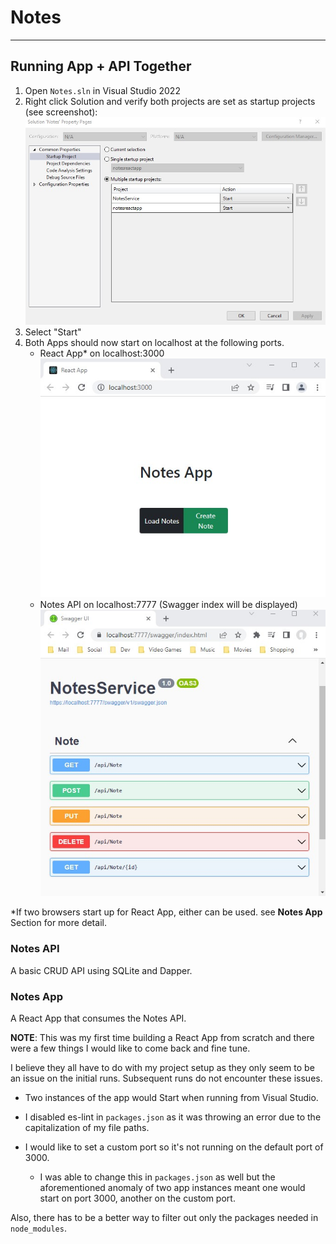 # Notes
---
## Running App + API Together

1. Open `Notes.sln` in Visual Studio 2022
2. Right click Solution and verify both projects are set as startup projects (see screenshot):
![Alt text](./startupconfig.jpg "Optional title")
3. Select "Start"
4. Both Apps should now start on localhost at the following ports.
     - React App* on localhost:3000
     ![Alt text](./NotesApp.jpg "Optional title")
     - Notes API on localhost:7777 (Swagger index will be displayed)
     ![Alt text](./NotesAPISwagger.jpg "Optional title")

\*If two browsers start up for React App, either can be used. see **Notes App** Section for more detail.  

### Notes API 
A basic CRUD API using SQLite and Dapper.

### Notes App
A React App that consumes the Notes API. 

**NOTE**: This was my first time building a React App from scratch and there were a few things I would like to come back and fine tune.

I believe they all have to do with my project setup as they only seem to be an issue on the initial runs. Subsequent runs do not encounter these issues.

 - Two instances of the app would Start when running from Visual Studio.

- I  disabled es-lint in `packages.json` as it was throwing an error due to the capitalization of my file paths.

- I would like to set a custom port so it's not running on the default port of 3000. 
    - I was able to change this in `packages.json` as well but the aforementioned anomaly of two app instances meant one would start on port 3000, another on the custom port.

Also, there has to be a better way to filter out only the packages needed in `node_modules`.